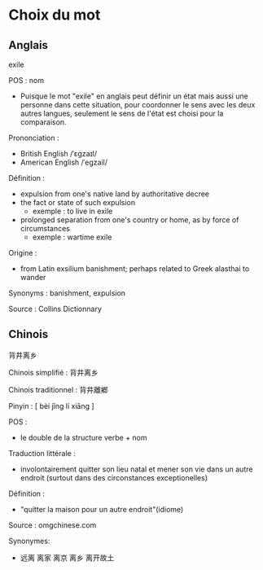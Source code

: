 # Choix du mot

## Anglais
exile

POS : nom
- Puisque le mot "exile" en anglais peut définir un état mais aussi une personne dans cette situation, pour coordonner le sens avec les deux autres langues, seulement le sens de l'état est choisi pour la comparaison.

Prononciation :
- British English /ˈɛɡzaɪl/
- American English /ˈeɡzail/

Définition :
- expulsion from one's native land by authoritative decree
- the fact or state of such expulsion 
	- exemple : to live in exile
- prolonged separation from one's country or home, as by force of circumstances
	- exemple : wartime exile

Origine :
- from Latin exsilium banishment; perhaps related to Greek alasthai to wander

Synonyms : banishment, expulsion

Source : Collins Dictionnary


## Chinois
背井离乡

Chinois simplifié :  背井离乡

Chinois traditionnel : 背井離鄕

Pinyin : [ bèi jǐng lí xiāng ]

POS : 
- le double de la structure verbe + nom

Traduction littérale : 
- involontairement quitter son lieu natal et mener son vie dans un autre endroit (surtout dans des circonstances exceptionelles)

Définition : 
- "quitter la maison pour un autre endroit"(idiome)

Source : omgchinese.com
	
Synonymes:
- 远离 离家 离京 离乡 离开故土


